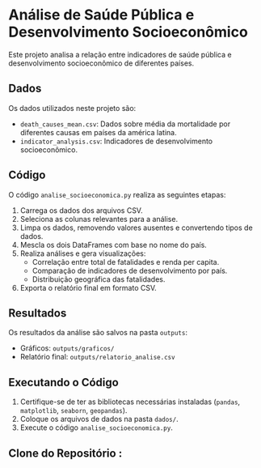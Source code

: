 # Análise de Saúde Pública e Desenvolvimento Socioeconômico

Este projeto analisa a relação entre indicadores de saúde pública e desenvolvimento socioeconômico de diferentes países.

## Dados

Os dados utilizados neste projeto são:

* `death_causes_mean.csv`: Dados sobre média da mortalidade por diferentes causas em países da américa latina.
* `indicator_analysis.csv`: Indicadores de desenvolvimento socioeconômico.

## Código

O código `analise_socioeconomica.py` realiza as seguintes etapas:

1. Carrega os dados dos arquivos CSV.
2. Seleciona as colunas relevantes para a análise.
3. Limpa os dados, removendo valores ausentes e convertendo tipos de dados.
4. Mescla os dois DataFrames com base no nome do país.
5. Realiza análises e gera visualizações:
   * Correlação entre total de fatalidades e renda per capita.
   * Comparação de indicadores de desenvolvimento por país.
   * Distribuição geográfica das fatalidades.
6. Exporta o relatório final em formato CSV.

## Resultados

Os resultados da análise são salvos na pasta `outputs`:

* Gráficos: `outputs/graficos/`
* Relatório final: `outputs/relatorio_analise.csv`

## Executando o Código

1. Certifique-se de ter as bibliotecas necessárias instaladas (`pandas`, `matplotlib`, `seaborn`, `geopandas`).
2. Coloque os arquivos de dados na pasta `dados/`.
3. Execute o código `analise_socioeconomica.py`.


## Clone do Repositório : 
